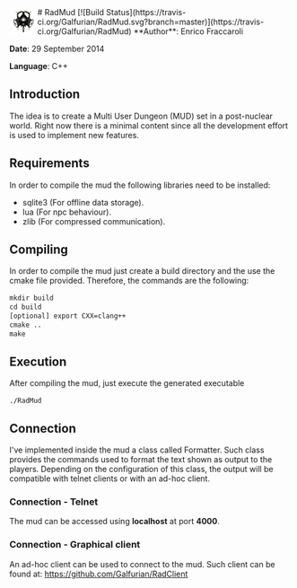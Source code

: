 <img src="https://github.com/Galfurian/RadMud/blob/master/doc/logo.png" align="left" />
# RadMud [![Build Status](https://travis-ci.org/Galfurian/RadMud.svg?branch=master)](https://travis-ci.org/Galfurian/RadMud)
**Author**: Enrico Fraccaroli

**Date**: 29 September 2014

**Language**: C++

## Introduction
The idea is to create a Multi User Dungeon (MUD) set in a post-nuclear world.
Right now there is a minimal content since all the development effort is used to implement new features.

## Requirements
In order to compile the mud the following libraries need to be installed:
 - sqlite3 (For offline data storage).
 - lua (For npc behaviour).
 - zlib (For compressed communication).

## Compiling
In order to compile the mud just create a build directory and the use the cmake file provided.
Therefore, the commands are the following:
```
mkdir build
cd build
[optional] export CXX=clang++
cmake ..
make
```

## Execution
After compiling the mud, just execute the generated executable
```
./RadMud
```

## Connection
I've implemented inside the mud a class called Formatter. Such class provides the commands used to format the text shown as output to the players. Depending on the configuration of this class, the output will be compatible with telnet clients or with an ad-hoc client.

### Connection - Telnet
The mud can be accessed using **localhost** at port **4000**.

### Connection - Graphical client
An ad-hoc client can be used to connect to the mud. Such client can be found at: https://github.com/Galfurian/RadClient
